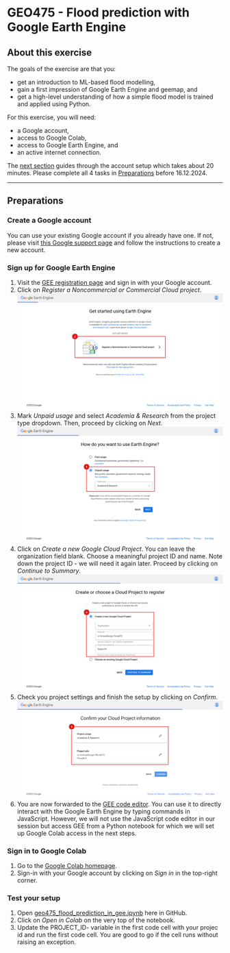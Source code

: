 # GEO475 - Flood prediction with Google Earth Engine

## About this exercise
The goals of the exercise are that you:
- get an introduction to ML-based flood modelling, 
- gain a first impression of Google Earth Engine and geemap, and
- get a high-level understanding of how a simple flood model is trained and applied using Python.

For this exercise, you  will need:
- a Google account,
- access to Google Colab,
- access to Google Earth Engine, and
- an active internet connection.

The [next section](#Preparations) guides through the account setup which takes about 20 minutes. Please complete all 4 tasks in [Preparations](#Preparations) before 16.12.2024.

---

## Preparations 

### Create a Google account
You can use your existing Google account if you already have one. If not, please visit [this Google support page](https://support.google.com/accounts/answer/27441?hl=en) and follow the instructions to create a new  account.

### Sign up for Google Earth Engine
1. Visit the [GEE registration page](https://code.earthengine.google.com/register) and sign in with your Google account.
2. Click on _Register a Noncommercial or Commercial Cloud project_.  
![Google Earth Engine registration process - step 1](img/ee_registration_1.png)
3. Mark _Unpaid usage_ and select _Academia & Research_ from the project type dropdown. Then, proceed by clicking on _Next_.  
![Google Earth Engine registration process - step 2](img/ee_registration_2.png)
4. Click on _Create a new Google Cloud Project_. You can leave the organization field blank. Choose a meaningful project ID and name. Note down the project ID - we will need it again later. Proceed by clicking on _Continue to Summary_.  
![Google Earth Engine registration process - step 3](img/ee_registration_3.png)
5. Check you project settings and finish the setup by clicking on _Confirm_.
![Google Earth Engine registration process - step 4](img/ee_registration_4.png)
6. You are now forwarded to the [GEE code editor](https://code.earthengine.google.com/). You can use it to directly interact with the Google Earth Engine by typing commands in JavaScript. However, we will not use the JavaScript code editor in our session but access GEE from a Python notebook for which we will set up Google Colab access in the next steps.

### Sign in to Google Colab
1. Go to the [Google Colab homepage](https://colab.research.google.com/).
2. Sign-in with your Google account by clicking on _Sign in_ in the top-right corner.

### Test your setup
1. Open [geo475_flood_prediction_in_gee.ipynb](https://github.com/twaldburger/flood475/blob/master/geo475_flood_prediction_in_gee.ipynb) here in GitHub.
3. Click on _Open in Colab_ on the very top of the notebook.
4. Update the PROJECT_ID- variable in the first code cell with your projec id and run the first code cell. You are good to go if the cell runs without raising an exception.
